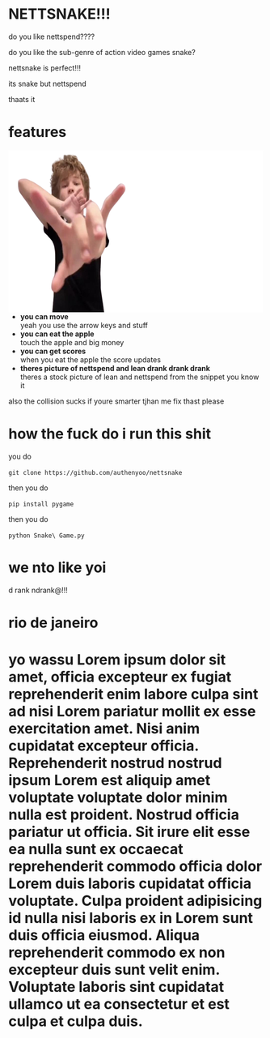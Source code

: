 # NETTSNAKE!!!
do you like nettspend???? 

do you like the sub-genre of action video games snake?

nettsnake is perfect!!!

its snake but nettspend

thaats it


# features

<img src="https://raw.githubusercontent.com/authenyoo/nettsnake/master/nettspend.png" align="right" height="320px"/>

- **you can move**\
yeah you use the arrow keys and stuff
- **you can eat the apple**\
touch the apple and big money
- **you can get scores**\
when you eat the apple the score updates
- **theres picture of nettspend and lean drank drank drank**\
theres a stock picture of lean and nettspend from the snippet you know it

also the collision sucks if youre smarter tjhan me fix thast please

# how the fuck do i run this shit

you do 

`git clone https://github.com/authenyoo/nettsnake`

then you do 

`pip install pygame`

then you do 

`python Snake\ Game.py`

# we nto like yoi
d rank ndrank@!!! 

# rio de janeiro  
 

# yo wassu Lorem ipsum dolor sit amet, officia excepteur ex fugiat reprehenderit enim labore culpa sint ad nisi Lorem pariatur mollit ex esse exercitation amet. Nisi anim cupidatat excepteur officia. Reprehenderit nostrud nostrud ipsum Lorem est aliquip amet voluptate voluptate dolor minim nulla est proident. Nostrud officia pariatur ut officia. Sit irure elit esse ea nulla sunt ex occaecat reprehenderit commodo officia dolor Lorem duis laboris cupidatat officia voluptate. Culpa proident adipisicing id nulla nisi laboris ex in Lorem sunt duis officia eiusmod. Aliqua reprehenderit commodo ex non excepteur duis sunt velit enim. Voluptate laboris sint cupidatat ullamco ut ea consectetur et est culpa et culpa duis.
